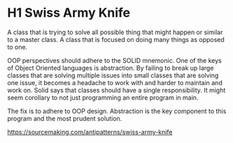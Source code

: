 # H1 Swiss Army Knife


A class that is trying to solve all possible thing that might happen or similar to a master class. A class that is focused on doing many things as opposed to one.

OOP perspectives should adhere to the SOLID mnemonic. One of the keys of Object Oriented languages is abstraction. By failing to break up large classes that are solving multiple issues into small classes that are solving one issue, it becomes a headache to work with and harder to maintain and work on.  Solid says that classes should have a single responsibility. It might seem corollary to not just programming an entire program in main.

The fix is to adhere to OOP design. Abstraction is the key component to this program and the most prudent solution. 


https://sourcemaking.com/antipatterns/swiss-army-knife
